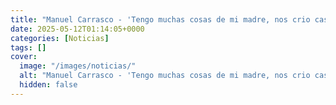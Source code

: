 ```yaml
---
title: "Manuel Carrasco - 'Tengo muchas cosas de mi madre, nos crio casi sola a los cinco hermanos porque mi padre estaba en la mar'"
date: 2025-05-12T01:14:05+0000
categories: [Noticias]
tags: []
cover:
  image: "/images/noticias/"
  alt: "Manuel Carrasco - 'Tengo muchas cosas de mi madre, nos crio casi sola a los cinco hermanos porque mi padre estaba en la mar'"
  hidden: false
---
```




